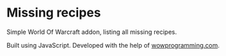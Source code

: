 # Missing recipes

Simple World Of Warcraft addon, listing all missing recipes.

Built using JavaScript. Developed with the help of [wowprogramming.com](http://wowprogramming.com).
